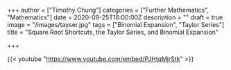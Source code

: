 +++
author = ["Timothy Chung"]
categories = ["Further Mathematics", "Mathematics"]
date = 2020-09-25T16:00:00Z
description = ""
draft = true
image = "/images/tayser.jpg"
tags = ["Binomial Expansion", "Taylor Series"]
title = "Square Root Shortcuts, the Taylor Series, and Binomial Expansion"

+++

{{< youtube "https://www.youtube.com/embed/PJHtqMjrStk" >}}